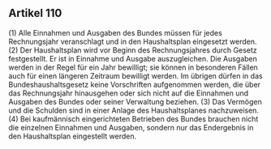 ## Artikel 110

(1) Alle Einnahmen und Ausgaben des Bundes müssen für jedes Rechnungsjahr veranschlagt und in den Haushaltsplan eingesetzt werden.
(2) Der Haushaltsplan wird vor Beginn des Rechnungsjahres durch Gesetz festgestellt. Er ist in Einnahme und Ausgabe auszugleichen. Die Ausgaben werden in der Regel für ein Jahr bewilligt; sie können in besonderen Fällen auch für einen längeren Zeitraum bewilligt werden. Im übrigen dürfen in das Bundeshaushaltsgesetz keine Vorschriften aufgenommen werden, die über das Rechnungsjahr hinausgehen oder sich nicht auf die Einnahmen und Ausgaben des Bundes oder seiner Verwaltung beziehen.
(3) Das Vermögen und die Schulden sind in einer Anlage des Haushaltsplanes nachzuweisen.
(4) Bei kaufmännisch eingerichteten Betrieben des Bundes brauchen nicht die einzelnen Einnahmen und Ausgaben, sondern nur das Endergebnis in den Haushaltsplan eingestellt werden.

